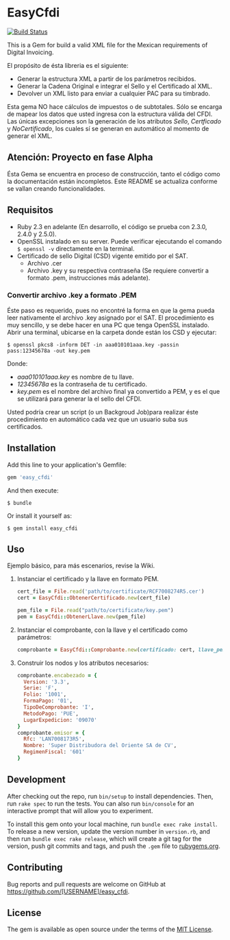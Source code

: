 # EasyCfdi
[![Build Status](https://travis-ci.org/havilchis/easy_cfdi.svg?branch=master)](https://travis-ci.org/havilchis/easy_cfdi)

This is a Gem for build a valid XML file for the Mexican requirements of Digital Invoicing.

El propósito de ésta libreria es el siguiente:
 * Generar la estructura XML a partir de los parámetros recibidos.
 * Generar la Cadena Original e integrar el Sello y el Certificado al XML.
 * Devolver un XML listo para enviar a cualquier PAC para su timbrado.   

Esta gema NO hace cálculos de impuestos o de subtotales. Sólo se encarga de mapear los datos que usted ingresa con la estructura válida del CFDI. Las únicas excepciones son la generación de los atributos *Sello*, *Certficado* y *NoCertificado*, los cuales sí se generan en automático al momento de generar el XML.

## Atención: Proyecto en fase Alpha
Ésta Gema se encuentra en proceso de construcción, tanto el código como la documentación están incompletos. Este README se actualiza conforme se vallan creando funcionalidades.

## Requisitos

 - Ruby 2.3 en adelante (En desarrollo, el código se prueba con 2.3.0, 2.4.0 y 2.5.0).
 - OpenSSL instalado en su server. Puede verificar ejecutando el comando `$ openssl -v` directamente en la terminal.
 - Certificado de sello Digital (CSD) vigente emitido por el SAT.
	 - Archivo .cer
	 - Archivo .key y su respectiva contraseña (Se requiere convertir a formato .pem, instrucciones más adelante).

### Convertir archivo .key a formato .PEM
Éste paso es requerido, pues no encontré la forma en que la gema pueda leer nativamente el archivo .key asignado por el SAT.
El procedimiento es muy sencillo, y se debe hacer en una PC que tenga OpenSSL instalado.
Abrir una terminal, ubicarse en la carpeta donde están los CSD y ejecutar:

	$ openssl pkcs8 -inform DET -in aaa010101aaa.key -passin pass:12345678a -out key.pem
Donde:
 - *aaa010101aaa.key* es nombre de tu llave.
 - *12345678a* es la contraseña de tu certificado.
 - *key.pem* es el nombre del archivo final ya convertido a PEM, y es el que se utilizará para generar la el sello del CFDI.

Usted podría crear un script (o un Backgroud Job)para realizar éste procedimiento en automático cada vez que un usuario suba sus certificados.



## Installation

Add this line to your application's Gemfile:

```ruby
gem 'easy_cfdi'
```

And then execute:

    $ bundle

Or install it yourself as:

    $ gem install easy_cfdi

## Uso

Ejemplo básico, para más escenarios, revise la Wiki.

 1. Instanciar el certificado y la llave en formato PEM.
	 ```ruby
	 cert_file = File.read('path/to/certificate/RCF7008274R5.cer')
	 cert = EasyCfdi::ObtenerCertificado.new(cert_file)

	 pem_file = File.read("path/to/certificate/key.pem")
	 pem = EasyCfdi::ObtenerLlave.new(pem_file)
	 ```
2. Instanciar el comprobante, con la llave y el certificado como parámetros:
	```ruby
	comprobante = EasyCfdi::Comprobante.new(certificado: cert, llave_pem: pem)
	```
3. Construir los nodos y los atributos necesarios:
	```ruby
   comprobante.encabezado = {
      Version: '3.3',
      Serie: 'F',
      Folio: '1001',
      FormaPago: '01',
      TipoDeComprobante: 'I',
      MetodoPago: 'PUE',
      LugarExpedicion: '09070'
    }
    comprobante.emisor = {
      Rfc: 'LAN7008173R5',
      Nombre: 'Super Distribudora del Oriente SA de CV',
      RegimenFiscal: '601'
    }
	```

## Development

After checking out the repo, run `bin/setup` to install dependencies. Then, run `rake spec` to run the tests. You can also run `bin/console` for an interactive prompt that will allow you to experiment.

To install this gem onto your local machine, run `bundle exec rake install`. To release a new version, update the version number in `version.rb`, and then run `bundle exec rake release`, which will create a git tag for the version, push git commits and tags, and push the `.gem` file to [rubygems.org](https://rubygems.org).

## Contributing

Bug reports and pull requests are welcome on GitHub at https://github.com/[USERNAME]/easy_cfdi.

## License

The gem is available as open source under the terms of the [MIT License](https://opensource.org/licenses/MIT).
